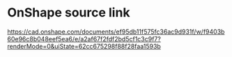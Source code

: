 # OnShape source link

https://cad.onshape.com/documents/ef95db11f575fc36ac9d931f/w/f9403b60e96c8b048eef5ea6/e/a2af67f2fdf2bd5cf1c3c9f7?renderMode=0&uiState=62cc675298f88f28faa1593b
